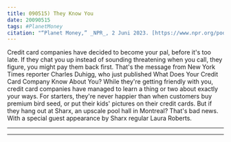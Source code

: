 ```yaml
---
title: 090515) They Know You
date: 20090515
tags: #PlanetMoney
citation: "“Planet Money,” _NPR_, 2 Juni 2023. [https://www.npr.org/podcasts/510289/planet-money](https://www.npr.org/podcasts/510289/planet-money) (diakses 4 Juni 2023)."
---
```


Credit card companies have decided to become your pal, before it's too late. If they chat you up instead of sounding threatening when you call, they figure, you might pay them back first. That's the message from New York Times reporter Charles Duhigg, who just published What Does Your Credit Card Company Know About You? While they're getting friendly with you, credit card companies have managed to learn a thing or two about exactly your ways. For starters, they're never happier than when customers buy premium bird seed, or put their kids' pictures on their credit cards. But if they hang out at Sharx, an upscale pool hall in Montreal? That's bad news. With a special guest appearance by Sharx regular Laura Roberts.

----



----
